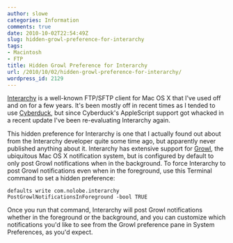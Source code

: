 ```yaml
---
author: slowe
categories: Information
comments: true
date: 2010-10-02T22:54:49Z
slug: hidden-growl-preference-for-interarchy
tags:
- Macintosh
- FTP
title: Hidden Growl Preference for Interarchy
url: /2010/10/02/hidden-growl-preference-for-interarchy/
wordpress_id: 2129
---
```


[Interarchy](http://nolobe.com/interarchy/) is a well-known FTP/SFTP client for Mac OS X that I've used off and on for a few years. It's been mostly off in recent times as I tended to use [Cyberduck](http://cyberduck.ch/), but since Cyberduck's AppleScript support got whacked in a recent update I've been re-evaluating Interarchy again.

This hidden preference for Interarchy is one that I actually found out about from the Interarchy developer quite some time ago, but apparently never published anything about it. Interarchy has extensive support for [Growl](http://growl.info/), the ubiquitous Mac OS X notification system, but is configured by default to only post Growl notifications when in the background. To force Interarchy to post Growl notifications even when in the foreground, use this Terminal command to set a hidden preference:

	defaults write com.nolobe.interarchy PostGrowlNotificationsInForeground -bool TRUE

Once you run that command, Interarchy will post Growl notifications whether in the foreground or the background, and you can customize which notifications you'd like to see from the Growl preference pane in System Preferences, as you'd expect.
